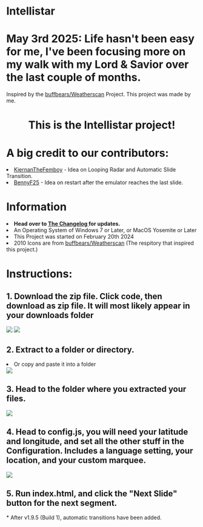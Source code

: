 # Intellistar
<h1>May 3rd 2025: Life hasn't been easy for me, I've been focusing more on my walk with my Lord & Savior over the last couple of months. </h1>
Inspired by the <a href="https://github.com/buffbears/Weatherscan">buffbears/Weatherscan</a> Project. This project was made by me.
 <h1 align="center">This is the Intellistar project!</h1>
 <h1>A big credit to our contributors:</h1>
<li> <a href="https://github.com/KiernanTheFemboy">KiernanTheFemboy</a> - Idea on Looping Radar and Automatic Slide Transition.</li>
<li> <a href="https://github.com/BennyF25">BennyF25</a> - Idea on restart after the emulator reaches the last slide. </li>
<h1>Information</h1>
 <li><b>Head over to <a href="https://github.com/JesseWx2011/Intellistar/blob/master/changelog.txt">The Changelog </a>for updates.</b></li>
<li>An Operating System of Windows 7 or Later, or MacOS Yosemite or Later</li>
<li>This Project was started on February 20th 2024</li>
<li>2010 Icons are from <a href="https://github.com/buffbears/Weatherscan">buffbears/Weatherscan</a> (The respitory that inspired this project.)</li>
<h1>Instructions:</h1>
<h2>1. Download the zip file. Click code, then download as zip file. It will most likely appear in your downloads folder</h2>
<img src="./setup/setup0.png">
 <img src="./setup/setup1.png">
 <h2>2. Extract to a folder or directory.</h2>
 <li>Or copy and paste it into a folder</li>
 <img src="./setup/setup2.png">
 <h2>3. Head to the folder where you extracted your files.</h2>
  <img src="./setup/setup3.png">
 <h2>4. Head to config.js, you will need your latitude and longitude, and set all the other stuff in the Configuration. Includes a language setting, your location, and your custom marquee.</h2>
 <img src="./setup/setup4.png">
 <h2>5. Run index.html, and click the "Next Slide" button for the next segment.</h2>
    <p>* After v1.9.5 (Build 1), automatic transitions have been added.</p>
